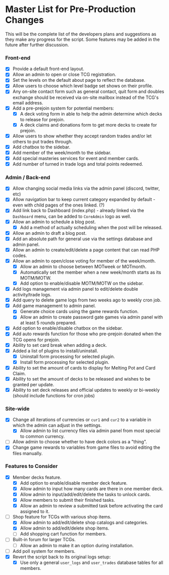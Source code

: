 # Master List for Pre-Production Changes
This will be the complete list of the developers plans and suggestions as they make any progress for the script. Some features may be added in the future after further discussion.

### Front-end
- [x] Provide a default front-end layout.
- [x] Allow an admin to open or close TCG registration.
- [x] Set the levels on the default about page to reflect the database.
- [x] Allow users to choose which level badge set shows on their profile.
- [x] Any on-site contact form such as general contact, quit form and doubles exchange should be received via on-site mailbox instead of the TCG's email address.
- [x] Add a pre-prejoin system for potential members:
  - [x] A deck voting form in able to help the admin determine which decks to release for prejoin.
  - [x] A deck claims and donations form to get more decks to create for prejoin.
- [x] Allow users to show whether they accept random trades and/or let others to put trades through.
- [x] Add chatbox to the sidebar.
- [x] Add member of the week/month to the sidebar.
- [x] Add special masteries services for event and member cards.
- [x] Add number of turned in trade logs and total points redeemed.

### Admin / Back-end
- [x] Allow changing social media links via the admin panel (discord, twitter, etc)
- [x] Allow navigation bar to keep current category expanded by default - even with child pages of the ones linked. (?)
- [x] Add link back to Dashboard (index.php) - already linked via the `Dashboard` menu, can be added to `CoreAdmin` logo as well.
- [x] Allow an admin to schedule a blog post.
  - [x] Add a method of actually scheduling when the post will be released.
- [x] Allow an admin to draft a blog post.
- [x] Add an absolute path for general use via the settings database and admin panel.
- [x] Allow an admin to create/edit/delete a page content that can read PHP codes.
- [x] Allow an admin to open/close voting for member of the week/month.
  - [x] Allow an admin to choose between MOTweek or MOTmonth.
  - [x] Automatically set the member when a new week/month starts as its MOTM/MOTW.
  - [x] Add option to enable/disable MOTM/MOTW on the sidebar.
- [x] Add logs management via admin panel to edit/delete double activity/trade logs.
- [x] Add query to delete game logs from two weeks ago to weekly cron job.
- [x] Add game management to admin panel.
  - [x] Generate choice cards using the game rewards function.
  - [x] Allow an admin to create password gate games via admin panel with at least 5 rounds prepared.
- [x] Add option to enable/disable chatbox on the sidebar.
- [x] Add auto rewards function for those who pre-prejoin donated when the TCG opens for prejoin.
- [x] Ability to set card break when adding a deck.
- [x] Added a list of plugins to install/uninstall.
  - [x] Uninstall form processing for selected plugin.
  - [x] Install form processing for selected plugin.
- [x] Ability to set the amount of cards to display for Melting Pot and Card Claim.
- [x] Ability to set the amount of decks to be released and wishes to be granted per update.
- [x] Ability to set deck releases and official updates to weekly or bi-weekly (should include functions for cron jobs)

### Site-wide
- [x] Change all iterations of currencies or `cur1` and `cur2` to a variable in which the admin can adjust in the settings.
  - [x] Allow admin to list currency files via admin panel from most special to common currency.
- [ ] Allow admin to choose whether to have deck colors as a "thing".
- [x] Change game rewards to variables from game files to avoid editing the files manually.

### Features to Consider
- [x] Member decks feature.
  - [x] Add option to enable/disable member deck feature.
  - [x] Allow admin to input how many cards are there in one member deck.
  - [x] Allow admin to input/add/edit/delete the tasks to unlock cards.
  - [x] Allow members to submit their finished tasks.
  - [x] Allow an admin to review a submitted task before activating the card assigned to it.
- [ ] Shop feature for TCGs with various shop items.
  - [x] Allow admin to add/edit/delete shop catalogs and categories.
  - [x] Allow admin to add/edit/delete shop items.
  - [ ] Add shopping cart function for members.
- [ ] Built-in forum for larger TCGs.
  - [ ] Allow an admin to make it an option during installation.
- [ ] Add poll system for members.
- [x] Revert the script back to its original logs setup:
  - [x] Use only a general `user_logs` and `user_trades` database tables for all members.
